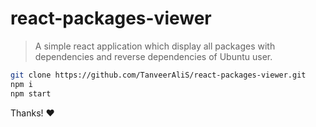 # react-packages-viewer

> A simple react application which display all packages with dependencies and reverse dependencies of Ubuntu user.


```sh
git clone https://github.com/TanveerAliS/react-packages-viewer.git
npm i
npm start

```

Thanks! :heart:
